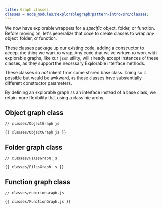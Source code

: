 ```yaml
---
title: Graph classes
classes = node_modules/@explorablegraph/pattern-intro/src/classes:
---
```


We now have explorable wrappers for a _specific_ object, folder, or function. Before moving on, let's generalize that code to create classes to wrap _any_ object, folder, or function.

These classes package up our existing code, adding a constructor to accept the thing we want to wrap. Any code that we've written to work with explorable graphs, like our `json` utility, will already accept instances of these classes, as they support the necessary Explorable interface methods.

These classes do _not_ inherit from some shared base class. Doing so is possible but would be awkward, as these classes have substantially different constructor parameters.

By defining an explorable graph as an interface instead of a base class, we retain more flexibility that using a class hierarchy.

## Object graph class

```{{'js'}}
// classes/ObjectGraph.js

{{ classes/ObjectGraph.js }}
```

## Folder graph class

```{{'js'}}
// classes/FilesGraph.js

{{ classes/FilesGraph.js }}
```

## Function graph class

```{{'js'}}
// classes/FunctionGraph.js

{{ classes/FunctionGraph.js }}
```
